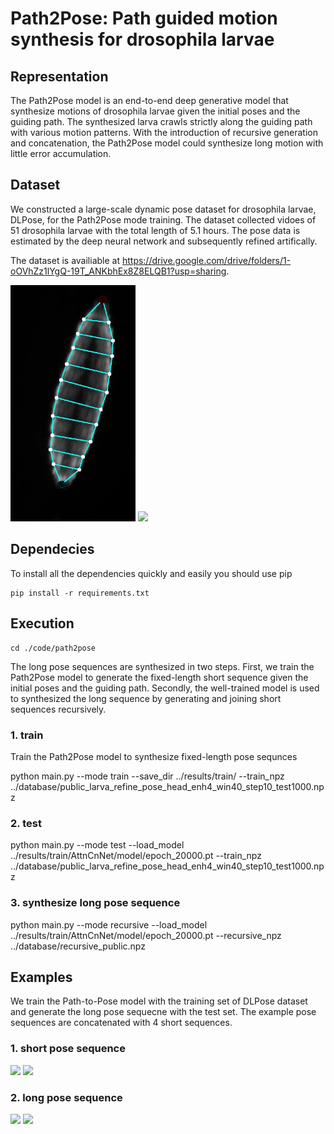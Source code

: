 # Path2Pose: Path guided motion synthesis for drosophila larvae
## Representation
The Path2Pose model is an end-to-end deep generative model that synthesize motions of drosophila larvae given the initial poses and the guiding path. The synthesized larva crawls strictly along  the guiding path with various motion patterns. With the introduction of recursive generation and concatenation, the Path2Pose model could synthesize long motion with little error accumulation.
## Dataset
We constructed a large-scale dynamic pose dataset for drosophila larvae, DLPose, for the Path2Pose mode training. The dataset collected vidoes of 51 drosophila larvae with the total length of 5.1 hours. The pose data is estimated by the deep neural network and subsequently refined artifically.

The dataset is availiable at https://drive.google.com/drive/folders/1-oOVhZz1lYgQ-19T_ANKbhEx8Z8ELQB1?usp=sharing.

<p align="left">
    <img src="https://github.com/chenjj0702/Path2Pose/blob/main/images/dataset1.gif" width="200"\>  <img src="https://github.com/chenjj0702/Path2Pose/blob/main/images/dataset2.gif" width="279"\>
</p>


## Dependecies
To install all the dependencies quickly and easily you should use pip
```
pip install -r requirements.txt
```

## Execution
```
cd ./code/path2pose
```

The long pose sequences are synthesized in two steps. First, we train the Path2Pose model to generate the fixed-length short sequence given the initial poses and the guiding path. Secondly, the well-trained model is used to synthesized the long sequence by generating and joining short sequences recursively.

### 1. train
Train the Path2Pose model to synthesize fixed-length pose sequnces

python main.py --mode train --save_dir ../results/train/ --train_npz ../database/public_larva_refine_pose_head_enh4_win40_step10_test1000.npz
### 2. test 
python main.py --mode test --load_model ../results/train/AttnCnNet/model/epoch_20000.pt --train_npz ../database/public_larva_refine_pose_head_enh4_win40_step10_test1000.npz
### 3. synthesize long pose sequence
python main.py --mode recursive --load_model ../results/train/AttnCnNet/model/epoch_20000.pt --recursive_npz ../database/recursive_public.npz
## Examples
We train the Path-to-Pose model with the training set of DLPose dataset and generate the long pose sequecne with the test set. The example pose sequences are concatenated with 4 short sequences.
### 1. short pose sequence
<p align="left">
    <img src="https://github.com/chenjj0702/Path2Pose/blob/main/images/pose1.gif" width="200"\>        <img src="https://github.com/chenjj0702/Path2Pose/blob/main/images/pose2.gif" width="275"\>
</p>

### 2. long pose sequence
<p align="left">
    <img src="https://github.com/chenjj0702/Path2Pose/blob/main/images/long1.gif" width="200"\>        <img src="https://github.com/chenjj0702/Path2Pose/blob/main/images/long2.gif" width="200"\>
</p>
